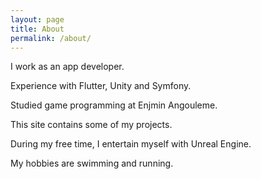 ```yaml
---
layout: page
title: About
permalink: /about/
---
```


I work as an app developer.

Experience with Flutter, Unity and Symfony.

Studied game programming at Enjmin Angouleme.

This site contains some of my projects.

During my free time, I entertain myself with Unreal Engine.

My hobbies are swimming and running.
